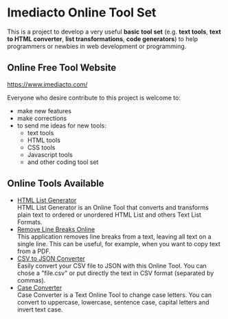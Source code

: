 # Imediacto Online Tool Set

This is a project to develop a very useful **basic tool set** (e.g. **text tools**, **text to HTML converter**, **list transformations**, **code generators**) to help programmers or newbies in web development or programming.


## Online Free Tool Website
https://www.imediacto.com/

Everyone who desire contribute to this project is welcome to:
- make new features
- make corrections
- to send me ideas for new tools:
	- text tools
	- HTML tools
	- CSS tools
	- Javascript tools
	- and other coding tool set

## Online Tools Available

- [HTML List Generator](https://www.imediacto.com/tools/html-tools/html-list-generator-convert-text-to-html)  
HTML List Generator is an Online Tool that converts and transforms plain text to ordered or unordered HTML List and others Text List Formats.
- [Remove Line Breaks Online](https://www.imediacto.com/tools/text-tools/remove-line-breaks-online)  
This application removes line breaks from a text, leaving all text on a single line. This can be useful, for example, when you want to copy text from a PDF.
- [CSV to JSON Converter](https://www.imediacto.com/tools/text-tools/csv-to-json-converter)  
Easily convert your CSV file to JSON with this Online Tool. You can chose a "file.csv" or put directly the text in CSV format (separated by commas).
- [Case Converter](https://www.imediacto.com/tools/text-tools/case-converter)  
Case Converter is a Text Online Tool to change case letters. You can convert to uppercase, lowercase, sentence case, capital letters and invert text case.
